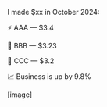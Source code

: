 I made $xx in October 2024:

⚡️ AAA — $3.4

🚀 BBB — $3.23

🍻 CCC — $3.2

📈 Business is up by 9.8%

[image]
